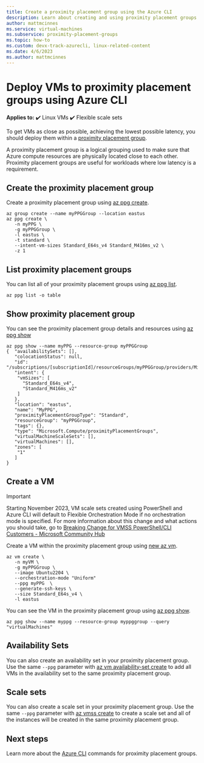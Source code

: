 ```yaml
---
title: Create a proximity placement group using the Azure CLI
description: Learn about creating and using proximity placement groups for virtual machines in Azure.
author: mattmcinnes
ms.service: virtual-machines
ms.subservice: proximity-placement-groups
ms.topic: how-to
ms.custom: devx-track-azurecli, linux-related-content
ms.date: 4/6/2023
ms.author: mattmcinnes
---
```


# Deploy VMs to proximity placement groups using Azure CLI

**Applies to:** :heavy_check_mark: Linux VMs :heavy_check_mark: Flexible scale sets

To get VMs as close as possible, achieving the lowest possible latency, you should deploy them within a [proximity placement group](../co-location.md#proximity-placement-groups).

A proximity placement group is a logical grouping used to make sure that Azure compute resources are physically located close to each other. Proximity placement groups are useful for workloads where low latency is a requirement.


## Create the proximity placement group
Create a proximity placement group using [az ppg create](/cli/azure/ppg#az-ppg-create).

```azurecli-interactive
az group create --name myPPGGroup --location eastus
az ppg create \
   -n myPPG \
   -g myPPGGroup \
   -l eastus \
   -t standard \
   --intent-vm-sizes Standard_E64s_v4 Standard_M416ms_v2 \
   -z 1
```

## List proximity placement groups

You can list all of your proximity placement groups using [az ppg list](/cli/azure/ppg#az-ppg-list).

```azurecli-interactive
az ppg list -o table
```
## Show proximity placement group

You can see the proximity placement group details and resources using [az ppg show](/cli/azure/ppg#az-ppg-show)

```azurecli-interactive
az ppg show --name myPPG --resource-group myPPGGroup
{  "availabilitySets": [],  
   "colocationStatus": null,  
   "id": "/subscriptions/[subscriptionId]/resourceGroups/myPPGGroup/providers/Microsoft.Compute/proximityPlacementGroups/MyPPG",  
   "intent": {    
    "vmSizes": [      
      "Standard_E64s_v4",      
      "Standard_M416ms_v2"    
    ]  
   },  
   "location": "eastus",  
   "name": "MyPPG",  
   "proximityPlacementGroupType": "Standard",  
   "resourceGroup": "myPPGGroup",  
   "tags": {},  
   "type": "Microsoft.Compute/proximityPlacementGroups",  
   "virtualMachineScaleSets": [],  
   "virtualMachines": [],  
   "zones": [    
    "1" 
   ]
}
```

## Create a VM

> [!IMPORTANT]
>Starting November 2023, VM scale sets created using PowerShell and Azure CLI will default to Flexible Orchestration Mode if no orchestration mode is specified. For more information about this change and what actions you should take, go to [Breaking Change for VMSS PowerShell/CLI Customers - Microsoft Community Hub](https://techcommunity.microsoft.com/t5/azure-compute-blog/breaking-change-for-vmss-powershell-cli-customers/ba-p/3818295)

Create a VM within the proximity placement group using [new az vm](/cli/azure/vm#az-vm-create).

```azurecli-interactive
az vm create \
   -n myVM \
   -g myPPGGroup \
   --image Ubuntu2204 \
   --orchestration-mode "Uniform"
   --ppg myPPG  \
   --generate-ssh-keys \
   --size Standard_E64s_v4 \
   -l eastus
```

You can see the VM in the proximity placement group using [az ppg show](/cli/azure/ppg#az-ppg-show).

```azurecli-interactive
az ppg show --name myppg --resource-group myppggroup --query "virtualMachines"
```

## Availability Sets
You can also create an availability set in your proximity placement group. Use the same `--ppg` parameter with [az vm availability-set create](/cli/azure/vm/availability-set#az-vm-availability-set-create) to add all VMs in the availability set to the same proximity placement group.

## Scale sets

You can also create a scale set in your proximity placement group. Use the same `--ppg` parameter with [az vmss create](/cli/azure/vmss#az-vmss-create) to create a scale set and all of the instances will be created in the same proximity placement group.

## Next steps

Learn more about the [Azure CLI](/cli/azure/ppg) commands for proximity placement groups.
